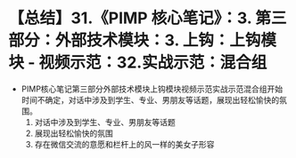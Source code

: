 # 【总结】31.《PIMP 核心笔记》：3. 第三部分：外部技术模块：3. 上钩：上钩模块 - 视频示范：32.实战示范：混合组

-   PIMP核心笔记第三部分外部技术模块上钩模块视频示范实战示范混合组开始时间不确定，对话中涉及到学生、专业、男朋友等话题，展现出轻松愉快的氛围。
    1.  对话中涉及到学生、专业、男朋友等话题
    2.  展现出轻松愉快的氛围
    3.  存在微信交流的意愿和栏杆上的风一样的美女子形容